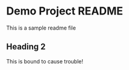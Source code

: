 # Demo Project README

This is a sample readme file

## Heading 2

This is bound to cause trouble! 
